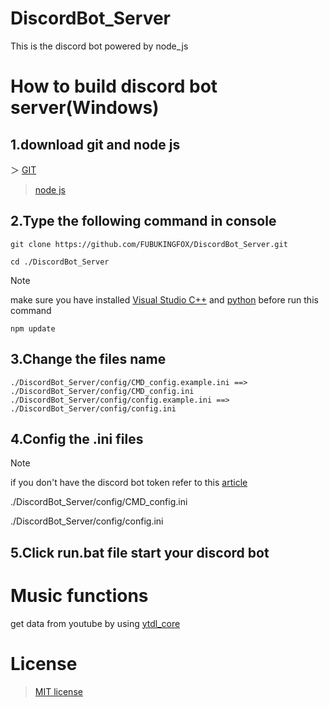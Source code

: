 # DiscordBot_Server
This is the discord bot powered by node_js

# How to build discord bot server(Windows)
## 1.download git and node js
＞ [GIT](https://git-scm.com/)

> [node js](https://nodejs.org/en)

## 2.Type the following command in console
```
git clone https://github.com/FUBUKINGFOX/DiscordBot_Server.git
```
```
cd ./DiscordBot_Server
```
> [!NOTE]
> make sure you have installed [Visual Studio C++](https://learn.microsoft.com/en-us/cpp/build/vscpp-step-0-installation?view=msvc-170)
> and [python](https://www.python.org/downloads/) before run this command
```
npm update
```

## 3.Change the files name
`
./DiscordBot_Server/config/CMD_config.example.ini ==> ./DiscordBot_Server/config/CMD_config.ini
`
`
./DiscordBot_Server/config/config.example.ini ==> ./DiscordBot_Server/config/config.ini
`
## 4.Config the .ini files
> [!NOTE]
> if you don't have the discord bot token refer to this [article](https://discord.com/developers/docs/quick-start/getting-started)

./DiscordBot_Server/config/CMD_config.ini

./DiscordBot_Server/config/config.ini
## 5.Click run.bat file start your discord bot

# Music functions
get data from youtube by using [ytdl_core](https://github.com/fent/node-ytdl-core)

# License
> [MIT license](./LICENSE)
